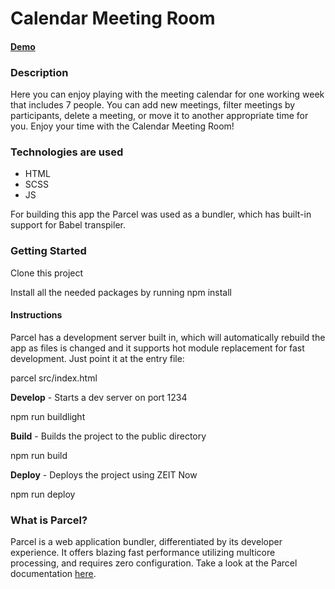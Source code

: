 # Calendar Meeting Room 

#### [Demo](https://annasakivska.github.io/calendar-meeting-room/dist/index.html)

### Description

Here you can enjoy playing with the meeting calendar for one working week that includes 7 people. You can add new meetings, filter meetings by participants, delete a meeting, or move it to another appropriate time for you. 
Enjoy your time with the Calendar Meeting Room!

### Technologies are used

- HTML
- SCSS
- JS

For building this app the Parcel was used as a bundler, which has built-in support for Babel transpiler. 

### Getting Started

Clone this project

Install all the needed packages by running npm install

#### Instructions

Parcel has a development server built in, which will automatically rebuild the app as files is changed and it supports hot module replacement for fast development. Just point it at the entry file:

parcel src/index.html

**Develop** - Starts a dev server on port 1234

npm run buildlight

**Build** - Builds the project to the public directory

npm run build

**Deploy** - Deploys the project using ZEIT Now

npm run deploy

### What is Parcel?

Parcel is a web application bundler, differentiated by its developer experience. It offers blazing fast performance utilizing multicore processing, and requires zero configuration. Take a look at the Parcel documentation [here](https://parceljs.org/getting_started.html).

